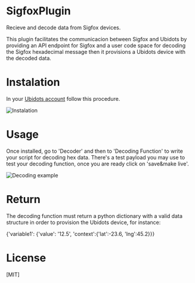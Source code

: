 # SigfoxPlugin

Recieve and decode data from Sigfox devices. 

This plugin facilitates the communicacion between Sigfox and Ubidots by providing an API endpoint for Sigfox and a user code space for decoding the Sigfox hexadecimal message then it provisions a Ubidots device with the decoded data.

# Instalation 

In your [Ubidots account](https://industrial.ubidots.com/accounts/signin/) follow this procedure.

![Instalation](https://res.cloudinary.com/di2vaxvhl/image/upload/v1630606718/Customer%20Success/DocsAssets/plugin-sigfox/instalation_5.gif)


# Usage

Once installed, go to 'Decoder' and then to 'Decoding Function' to write your script for decoding hex data. There's a test payload you may use to test your decoding function, once you are ready click on 'save&make live'.

![Decoding example](https://res.cloudinary.com/di2vaxvhl/image/upload/v1630595732/Customer%20Success/DocsAssets/plugin-sigfox/decoding_example.gif)

# Return

The decoding function must return a python dictionary with a valid data structure in order to provision the Ubidots device, for instance: 

{'variable1': {'value': '12.5', 'context':{'lat':-23.6, 'lng':45.2}}}

# License
[MIT]
